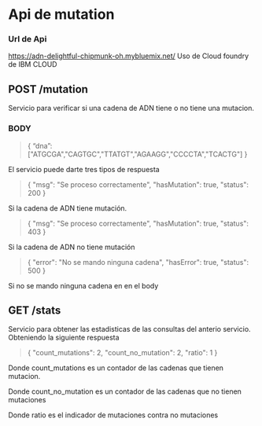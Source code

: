 # Api de mutation

### Url de Api
 https://adn-delightful-chipmunk-oh.mybluemix.net/
 Uso de Cloud foundry de IBM CLOUD


## POST /mutation
Servicio para verificar si una cadena de ADN tiene o no tiene una mutacion.

### BODY

> {
  “dna”: ["ATGCGA","CAGTGC","TTATGT","AGAAGG","CCCCTA","TCACTG"]
  }

El servicio puede darte tres tipos de respuesta

> {
      "msg": "Se proceso correctamente",
      "hasMutation": true,
      "status": 200
  }

Si la cadena de ADN tiene mutación.

> {
      "msg": "Se proceso correctamente",
      "hasMutation": true,
      "status": 403
  }

Si la cadena de ADN no tiene mutación

> {
      "error": "No se mando ninguna cadena",
      "hasError": true,
      "status": 500
  }

Si no se mando ninguna cadena en en el body

## GET /stats

Servicio para obtener las estadisticas de las consultas del anterio servicio.
Obteniendo la siguiente respuesta 

> {
      "count_mutations": 2,
      "count_no_mutation": 2,
      "ratio": 1
  }

Donde count_mutations es un contador de las cadenas que tienen mutacion.

Donde count_no_mutation es un contador de las cadenas que no tienen mutaciones

Donde ratio es el indicador de mutaciones contra no mutaciones
